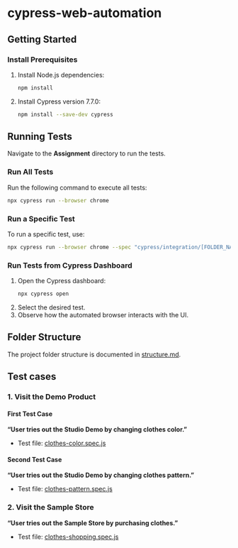 # cypress-web-automation

## Getting Started

### Install Prerequisites

1. Install Node.js dependencies:
   ```bash
   npm install
   ```
2. Install Cypress version 7.7.0:
   ```bash
   npm install --save-dev cypress
   ```

## Running Tests

Navigate to the **Assignment** directory to run the tests.

### Run All Tests
Run the following command to execute all tests:
```bash
npx cypress run --browser chrome
```

### Run a Specific Test
To run a specific test, use:
```bash
npx cypress run --browser chrome --spec "cypress/integration/[FOLDER_NAME]/[SPEC_NAME]"
```

### Run Tests from Cypress Dashboard
1. Open the Cypress dashboard:
   ```bash
   npx cypress open
   ```
2. Select the desired test.
3. Observe how the automated browser interacts with the UI.

## Folder Structure
The project folder structure is documented in [structure.md](/src/structure.md).

## Test cases

### 1. Visit the Demo Product

#### First Test Case
**“User tries out the Studio Demo by changing clothes color.”**
- Test file: [clothes-color.spec.js](src/integration/demo-product/clothes-color.spec.js)

#### Second Test Case
**“User tries out the Studio Demo by changing clothes pattern.”**
- Test file: [clothes-pattern.spec.js](src/integration/demo-product/clothes-pattern.spec.js)

### 2. Visit the Sample Store
**“User tries out the Sample Store by purchasing clothes.”**
- Test file: [clothes-shopping.spec.js](src/integration/sample-store/clothes-shopping.spec.js)
